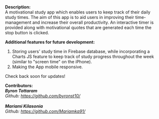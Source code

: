 **Description:**
<br>
A motivational study app which enables users to keep track of their daily study times. The aim of this app is to
aid users in improving their time-management and increase their overall productivity. An interactive timer is provided along with motivational quotes that are generated each time the stop button is clicked.
</br>

**Additional features for future development:**
1. Storing users' study time in Firebase database, while incorporating a Charts JS feature to keep track of
   study progress throughout the week (similar to "screen time" on the iPhone).
2. Making the App mobile responsive.
   <br>

Check back soon for updates!
   </br>
   
**Contributors:**
<br>
<b><i>Byron Tottaram<i></b>
</br>
Github: https://github.com/byronst10/
<br>
</br>
<b><i>Mariami Kilasonia<i></b>
<br>
Github: https://github.com/Mariamka91/
</br>
